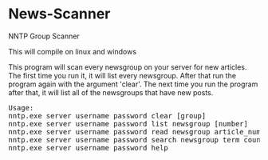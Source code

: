 # News-Scanner
NNTP Group Scanner

This will compile on linux and windows<br>


This program will scan every newsgroup on your server for new 
articles. The first time you run it, it will list every newsgroup. After 
that run the program again with the argument 'clear'. The next time you 
run the program after that, it will list all of the newsgroups that have 
new posts.<br>

<pre>
Usage:
nntp.exe server username password clear [group]
nntp.exe server username password list newsgroup [number]
nntp.exe server username password read newsgroup article_number [output_file]
nntp.exe server username password search newsgroup term count [output_file]
nntp.exe server username password help
</pre>



